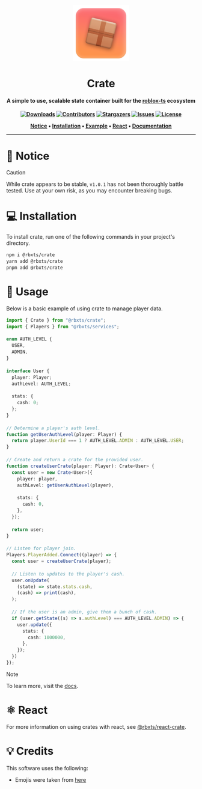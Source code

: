 <div align="center">
    <a href="https://github.com/Neohertz/crate"><img width="150" height="150" src="public/logo.png" alt="Crate"></a>
	
</div>

<h1 align="center">
	Crate
</h1>

<h4 align="center">
    <b>
        A simple to use, scalable state container built for the <a href="https://roblox-ts.com">roblox-ts</a> ecosystem
    </b>
<h4>

<div align="center">

[![Downloads][downloads-shield]][downloads-url]
[![Contributors][contributors-shield]][contributors-url]
[![Stargazers][stars-shield]][stars-url] [![Issues][issues-shield]][issues-url]
[![License][license-shield]][license-url]

</div>

<p align="center">
    <a href="#-notice">Notice</a> •
    <a href="#-installation">Installation</a> •
    <a href="#-usage">Example</a> •
    <a href="#-react">React</a> •
    <a href="https://docs.neohertz.dev/docs/crate/about">Documentation</a>
</p>

---

# 📛 Notice

> [!CAUTION]
> While crate appears to be stable, `v1.0.1` has not been thoroughly battle tested. Use at your own risk, as you may encounter breaking bugs.

# 💻 Installation

To install crate, run one of the following commands in your project's directory.

```bash
npm i @rbxts/crate
yarn add @rbxts/crate
pnpm add @rbxts/crate
```

# 💫 Usage

Below is a basic example of using crate to manage player data.

```ts
import { Crate } from "@rbxts/crate";
import { Players } from "@rbxts/services";

enum AUTH_LEVEL {
  USER,
  ADMIN,
}

interface User {
  player: Player;
  authLevel: AUTH_LEVEL;

  stats: {
    cash: 0;
  };
}

// Determine a player's auth level.
function getUserAuthLevel(player: Player) {
  return player.UserId === 1 ? AUTH_LEVEL.ADMIN : AUTH_LEVEL.USER;
}

// Create and return a crate for the provided user.
function createUserCrate(player: Player): Crate<User> {
  const user = new Crate<User>({
    player: player,
    authLevel: getUserAuthLevel(player),

    stats: {
      cash: 0,
    },
  });

  return user;
}

// Listen for player join.
Players.PlayerAdded.Connect((player) => {
  const user = createUserCrate(player);

  // Listen to updates to the player's cash.
  user.onUpdate(
    (state) => state.stats.cash,
    (cash) => print(cash),
  );

  // If the user is an admin, give them a bunch of cash.
  if (user.getState((s) => s.authLevel) === AUTH_LEVEL.ADMIN) => {
    user.update({
      stats: {
        cash: 1000000,
      },
    });
  })  
});
```

> [!NOTE]
> To learn more, visit the [docs](https://docs.neohertz.dev/docs/crate/about).

# ⚛️ React

For more information on using crates with react, see [@rbxts/react-crate](https://github.com/Neohertz/react-crate).

# 💡 Credits

This software uses the following:

-   Emojis were taken from [here](https://emojipedia.org/)

[downloads-shield]: https://img.shields.io/npm/d18m/%40rbxts%2Fcrate?style=for-the-badge
[downloads-url]: https://www.npmjs.com/package/@rbxts/crate
[contributors-shield]: https://img.shields.io/github/contributors/neohertz/crate?style=for-the-badge
[contributors-url]: https://github.com/Neohertz/crate/graphs/contributors
[stars-shield]: https://img.shields.io/github/stars/neohertz/crate?style=for-the-badge
[stars-url]: https://github.com/Neohertz/crate/stargazers
[issues-shield]: https://img.shields.io/github/issues/neohertz/crate?style=for-the-badge
[issues-url]: https://github.com/Neohertz/crate/issues
[license-shield]: https://img.shields.io/github/license/neohertz/crate?style=for-the-badge
[license-url]: https://github.com/Neohertz/crate/blob/master/LICENSE
